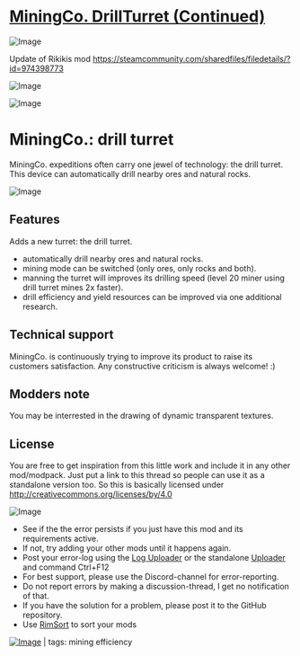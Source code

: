 # [MiningCo. DrillTurret (Continued)](https://steamcommunity.com/sharedfiles/filedetails/?id=3258344832)

![Image](https://i.imgur.com/buuPQel.png)

Update of Rikikis mod https://steamcommunity.com/sharedfiles/filedetails/?id=974398773

![Image](https://i.imgur.com/pufA0kM.png)
	
![Image](https://i.imgur.com/Z4GOv8H.png)

# MiningCo.: drill turret


MiningCo. expeditions often carry one jewel of technology: the drill turret. This device can automatically drill nearby ores and natural rocks.

![Image](https://i.imgur.com/NljwbRW.png)

## Features

Adds a new turret: the drill turret.


- automatically drill nearby ores and natural rocks.
- mining mode can be switched (only ores, only rocks and both).
- manning the turret will improves its drilling speed (level 20 miner using drill turret mines 2x faster).
- drill efficiency and yield resources can be improved via one additional research.



## Technical support

MiningCo. is continuously trying to improve its product to raise its customers satisfaction.
Any constructive criticism is always welcome! :)

## Modders note

You may be interrested in the drawing of dynamic transparent textures.

## License

You are free to get inspiration from this little work and include it in any other mod/modpack. Just put a link to this thread so people can use it as a standalone version too.
So this is basically licensed under http://creativecommons.org/licenses/by/4.0

![Image](https://i.imgur.com/PwoNOj4.png)



-  See if the the error persists if you just have this mod and its requirements active.
-  If not, try adding your other mods until it happens again.
-  Post your error-log using the [Log Uploader](https://steamcommunity.com/sharedfiles/filedetails/?id=2873415404) or the standalone [Uploader](https://steamcommunity.com/sharedfiles/filedetails/?id=2873415404) and command Ctrl+F12
-  For best support, please use the Discord-channel for error-reporting.
-  Do not report errors by making a discussion-thread, I get no notification of that.
-  If you have the solution for a problem, please post it to the GitHub repository.
-  Use [RimSort](https://github.com/RimSort/RimSort/releases/latest) to sort your mods

 

[![Image](https://img.shields.io/github/v/release/emipa606/MiningCoDrillTurret?label=latest%20version&style=plastic&color=9f1111&labelColor=black)](https://steamcommunity.com/sharedfiles/filedetails/changelog/3258344832) | tags:  mining efficiency
